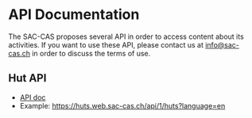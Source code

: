 # API Documentation

The SAC-CAS proposes several API in order to access content about its activities. If you want to use these API, please contact us at info@sac-cas.ch in order to discuss the terms of use. 

## Hut API

- [API doc](https://huts.web.sac-cas.ch/api/1/doc)
- Example: https://huts.web.sac-cas.ch/api/1/huts?language=en
